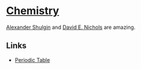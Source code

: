 # [Chemistry](http://www.wikiwand.com/en/Chemistry)
[Alexander Shulgin](http://www.wikiwand.com/en/Alexander_Shulgin) and [David E. Nichols](http://www.wikiwand.com/en/David_E._Nichols) are amazing.

## Links
- [Periodic Table](https://ptable.com/)
